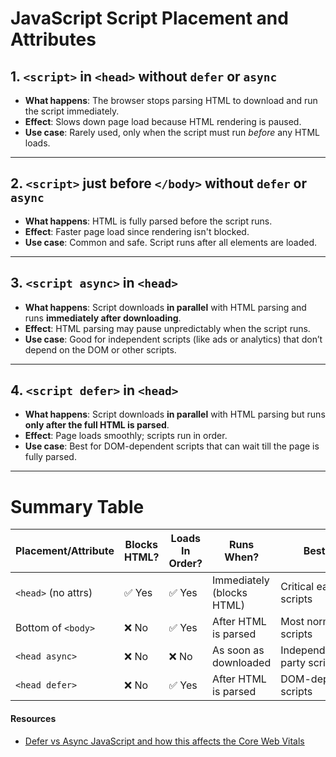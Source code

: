 # JavaScript Script Placement and Attributes

## 1. `<script>` in `<head>` without `defer` or `async`

- **What happens**: The browser stops parsing HTML to download and run the script immediately.
- **Effect**: Slows down page load because HTML rendering is paused.
- **Use case**: Rarely used, only when the script must run _before_ any HTML loads.

---

## 2. `<script>` just before `</body>` without `defer` or `async`

- **What happens**: HTML is fully parsed before the script runs.
- **Effect**: Faster page load since rendering isn't blocked.
- **Use case**: Common and safe. Script runs after all elements are loaded.

---

## 3. `<script async>` in `<head>`

- **What happens**: Script downloads **in parallel** with HTML parsing and runs **immediately after downloading**.
- **Effect**: HTML parsing may pause unpredictably when the script runs.
- **Use case**: Good for independent scripts (like ads or analytics) that don’t depend on the DOM or other scripts.

---

## 4. `<script defer>` in `<head>`

- **What happens**: Script downloads **in parallel** with HTML parsing but runs **only after the full HTML is parsed**.
- **Effect**: Page loads smoothly; scripts run in order.
- **Use case**: Best for DOM-dependent scripts that can wait till the page is fully parsed.

---

# Summary Table

| Placement/Attribute | Blocks HTML? | Loads In Order? | Runs When?                | Best For                      |
| ------------------- | ------------ | --------------- | ------------------------- | ----------------------------- |
| `<head>` (no attrs) | ✅ Yes       | ✅ Yes          | Immediately (blocks HTML) | Critical early scripts        |
| Bottom of `<body>`  | ❌ No        | ✅ Yes          | After HTML is parsed      | Most normal scripts           |
| `<head async>`      | ❌ No        | ❌ No           | As soon as downloaded     | Independent/3rd-party scripts |
| `<head defer>`      | ❌ No        | ✅ Yes          | After HTML is parsed      | DOM-dependent scripts         |

#### Resources

- [Defer vs Async JavaScript and how this affects the Core Web Vitals](https://www.corewebvitals.io/pagespeed/async-vs-defer-javascript-and-core-web-vitals#:~:text=In%20general%2C%20the%20async%20attribute,widgets%20or%20add%20event%20listeners)
